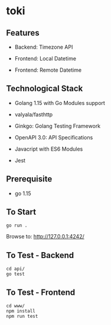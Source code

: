 
# toki

## Features

* Backend: Timezone API

* Frontend: Local Datetime

* Frontend: Remote Datetime

  

## Technological Stack

* Golang 1.15 with Go Modules support

* valyala/fasthttp

* Ginkgo: Golang Testing Framework

* OpenAPI 3.0: API Specifications

* Javacript with ES6 Modules

* Jest

  

## Prerequisite

* go 1.15



## To Start

```
go run .
```

Browse to: http://127.0.0.1:4242/
  


## To Test - Backend

```
cd api/
go test
```


  
## To Test - Frontend

```
cd www/
npm install
npm run test
```
